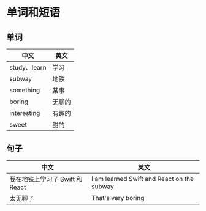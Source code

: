 # 单词和短语

## 单词

| 中文         | 英文   |
| ------------ | ------ |
| study、learn | 学习   |
| subway       | 地铁   |
| something    | 某事   |
| boring       | 无聊的 |
| interesting  | 有趣的 |
| sweet        | 甜的   |

## 句子

| 中文                            | 英文                                       |
| ------------------------------- | ------------------------------------------ |
| 我在地铁上学习了 Swift 和 React | I am learned Swift and React on the subway |
| 太无聊了                        | That's very boring                         |
